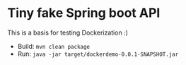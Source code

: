 # Tiny fake Spring boot API

This is a basis for testing Dockerization :)

- Build: `mvn clean package`
- Run: `java -jar target/dockerdemo-0.0.1-SNAPSHOT.jar`

